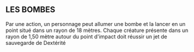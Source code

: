 ## LES BOMBES


Par une action, un personnage peut allumer une bombe et la
lancer en un point situé dans un rayon de 18 mètres. Chaque
créature présente dans un rayon de 1,50 mètre autour du
point d'impact doit réussir un jet de sauvegarde de Dextérité